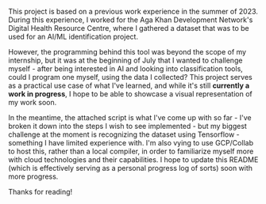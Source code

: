 This project is based on a previous work experience in the summer of 2023. During this experience, I worked for the Aga Khan Development Network's Digital Health Resource Centre, where I gathered a dataset that was to be used for an AI/ML identification project.

However, the programming behind this tool was beyond the scope of my internship, but it was at the beginning of July that I wanted to challenge myself - after being interested in AI and looking into classification tools, could I program one myself, using the data I collected? This project serves as a practical use case of what I've learned, and while it's still **currently a work in progress**, I hope to be able to showcase a visual representation of my work soon.

In the meantime, the attached script is what I've come up with so far - I've broken it down into the steps I wish to see implemented - but my biggest challenge at the moment is recognizing the dataset using Tensorflow - something I have limited experience with. I'm also vying to use GCP/Collab to host this, rather than a local compiler, in order to familiarize myself more with cloud technologies and their capabilities. I hope to update this README (which is effectively serving as a personal progress log of sorts) soon with more progress. 

Thanks for reading!
